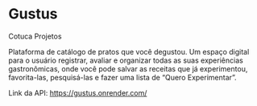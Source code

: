 # Gustus
Cotuca Projetos

Plataforma de catálogo de pratos que você degustou. Um espaço digital para o usuário registrar, avaliar e organizar todas as suas experiências gastronômicas, onde você pode salvar as receitas que já experimentou, favorita-las, pesquisá-las e fazer uma lista de “Quero Experimentar”.

Link da API:  https://gustus.onrender.com/

